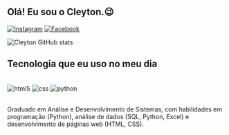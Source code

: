 ## Olá! Eu sou o Cleyton.😉

[![Instagram](https://img.shields.io/badge/Instagram-E4405F?style=for-the-badge&logo=instagram&logoColor=white)](https://www.instagram.com/cleytonxavier08/)
[![Facebook](https://img.shields.io/badge/Facebook-1877F2?style=for-the-badge&logo=facebook&logoColor=white)](https://www.facebook.com/cleyton.cicero.3)

![Cleyton GitHub stats](https://github-readme-stats.vercel.app/api?username=cleytoncx&show_icons=true&theme=tokyonight)

## Tecnologia que eu uso no meu dia

<div style="display: inline_block"><br/>
  <img align="center" alt="html5" src="https://img.shields.io/badge/HTML5-E34F26?style=for-the-badge&logo=html5&logoColor=white">
  <img align="center" alt="css" src="https://img.shields.io/badge/CSS3-1572B6?style=for-the-badge&logo=css3&logoColor=white">
  <img align="center" alt="python" src="https://img.shields.io/badge/Python-14354C?style=for-the-badge&logo=python&logoColor=white">
</div><br/>

Graduado em Análise e Desenvolvimento de Sistemas, com habilidades em
programação (Python), análise de dados (SQL, Python, Excel) e desenvolvimento
de páginas web (HTML, CSS).
